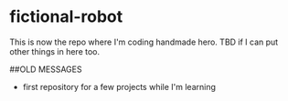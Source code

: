 # fictional-robot
This is now the repo where I'm coding handmade hero. TBD if I can put other things in here too.

##OLD MESSAGES
* first repository for a few projects while I'm learning
